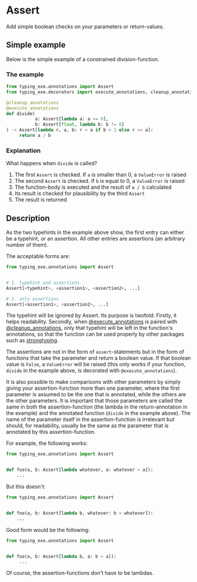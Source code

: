 # Assert

Add simple boolean checks on your parameters or return-values.
    
## Simple example

Below is the simple example of a constrained division-function.

### The example
    
```python
from typing_exe.annotations import Assert
from typing_exe.decorators import execute_annotations, cleanup_annotations

@cleanup_annotations
@execute_annotations
def divide(
           a: Assert[lambda a: a >= 0], 
           b: Assert[float, lambda b: b != 0]
) -> Assert[lambda r, a, b: r < a if b > 1 else r >= a]:
     return a / b
```   

### Explanation

What happens when `divide` is called? 

1. The first `Assert` is checked. If `a` is smaller than 0, a `ValueError` is raised
2. The second `Assert` is checked. If `b` is equal to 0, a `ValueError` is raised
3. The function-body is executed and the result of `a / b` calculated
4. Its result is checked for plausibility by the third `Assert`
5. The result is returned
        
## Description
        
As the two typehints in the example above show, the first entry can either be a typehint, 
or an assertion. All other entries are assertions (an arbitrary number of them).

The acceptable forms are:

```python
from typing_exe.annotations import Assert


# 1. typehint and assertions
Assert[<typehint>, <assertion1>, <assertion2>, ...]

# 2. only assertions
Assert[<assertion1>, <assertion2>, ...]
```
    
The typehint will be ignored by Assert. Its purpose is twofold: Firstly, it helps readability.
Secondly, when [@execute_annotations](https://snimu.github.io/typing-exe/execute_annotations/) 
is paired with [@cleanup_annotations](https://snimu.github.io/typing-exe/cleanup_annotations/), 
only that typehint will be left in the function's annotations, so that the function can be used 
properly by other packages such as [strongtyping](https://github.com/FelixTheC/strongtyping).
    
The assertions are not in the form of `assert`-statements but in the form of functions that 
take the parameter and return a boolean value. If that boolean value is `False`, a `ValueError` 
will be raised (this only works if your function, `divide` in the example above, is decorated with 
`@execute_annotations`). 
    
It is also possible to make comparisons with other parameters by simply giving your assertion-function
more than one parameter, where the first parameter is assumed to be the one that is annotated, 
while the others are the other parameters. It is important that those parameters are called the 
same in both the assertion-function (the lambda in the return-annotation in the example) and 
the annotated function (`divide` in the example above). The name of the parameter itself in the 
assertion-function is irrelevant but should, for readability, usually be the same as the parameter
that is annotated by this assertion-function.
    
For example, the following works:
    
```python
from typing_exe.annotations import Assert


def foo(a, b: Assert[lambda whatever, a: whatever > a]):
    ...
```
        
But this doesn't:
    
```python
from typing_exe.annotations import Assert


def foo(a, b: Assert[lambda b, whatever: b > whatever]):
    ...
```
    
Good form would be the following:
    
```python
from typing_exe.annotations import Assert


def foo(a, b: Assert[lambda b, a: b > a]):
     ...
```
        
Of course, the assertion-functions don't have to be lambdas.
    